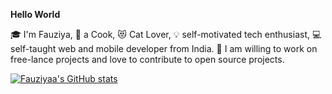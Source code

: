 **Hello World**
      
   :mortar_board: I'm Fauziya,
   :poultry_leg: a Cook, :heart_eyes_cat: Cat Lover, :bulb: self-motivated tech enthusiast, :computer: self-taught web and mobile developer from India.
 :sparkling_heart: I am willing to work on free-lance projects and love to contribute to open source projects.
                  

[![Fauziyaa's GitHub stats](https://github-readme-stats.vercel.app/api?username=Fauziyaa)](https://github.com/Fauziyaa/github-readme-stats)
